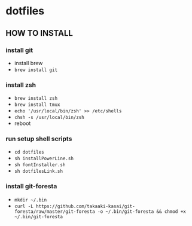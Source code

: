 # dotfiles

## HOW TO INSTALL

### install git

* install brew
* `brew install git`

### install zsh

* `brew install zsh`
* `brew install tmux`
* `echo '/usr/local/bin/zsh' >> /etc/shells`
* `chsh -s /usr/local/bin/zsh`
* reboot

### run setup shell scripts

* `cd dotfiles`
* `sh installPowerLine.sh`
* `sh fontInstaller.sh`
* `sh dotfilesLink.sh`

### install git-foresta

* `mkdir ~/.bin`
* `curl -L https://github.com/takaaki-kasai/git-foresta/raw/master/git-foresta -o ~/.bin/git-foresta && chmod +x ~/.bin/git-foresta
`